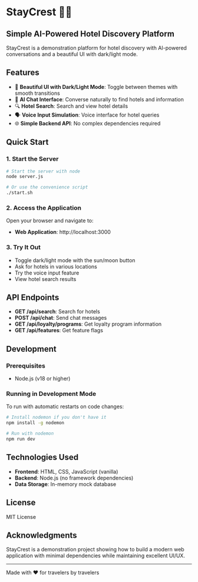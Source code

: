 # StayCrest 🏨✨

## Simple AI-Powered Hotel Discovery Platform

StayCrest is a demonstration platform for hotel discovery with AI-powered conversations and a beautiful UI with dark/light mode.

## Features

- 🎨 **Beautiful UI with Dark/Light Mode**: Toggle between themes with smooth transitions
- 🤖 **AI Chat Interface**: Converse naturally to find hotels and information
- 🔍 **Hotel Search**: Search and view hotel details
- 🗣️ **Voice Input Simulation**: Voice interface for hotel queries
- 🌐 **Simple Backend API**: No complex dependencies required

## Quick Start

### 1. Start the Server

```bash
# Start the server with node
node server.js

# Or use the convenience script
./start.sh
```

### 2. Access the Application

Open your browser and navigate to:
- **Web Application**: http://localhost:3000

### 3. Try It Out

- Toggle dark/light mode with the sun/moon button
- Ask for hotels in various locations
- Try the voice input feature
- View hotel search results

## API Endpoints

- **GET /api/search**: Search for hotels
- **POST /api/chat**: Send chat messages
- **GET /api/loyalty/programs**: Get loyalty program information
- **GET /api/features**: Get feature flags

## Development

### Prerequisites

- Node.js (v18 or higher)

### Running in Development Mode

To run with automatic restarts on code changes:

```bash
# Install nodemon if you don't have it
npm install -g nodemon

# Run with nodemon
npm run dev
```

## Technologies Used

- **Frontend**: HTML, CSS, JavaScript (vanilla)
- **Backend**: Node.js (no framework dependencies)
- **Data Storage**: In-memory mock database

## License

MIT License

## Acknowledgments

StayCrest is a demonstration project showing how to build a modern web application with minimal dependencies while maintaining excellent UI/UX.

---

Made with ❤️ for travelers by travelers
